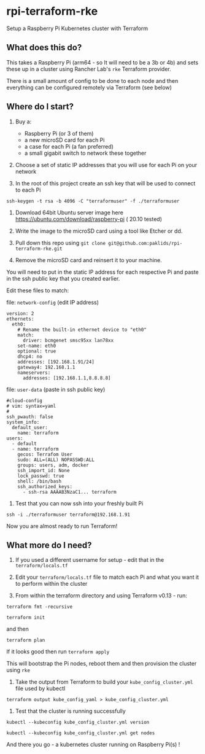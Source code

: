 # rpi-terraform-rke
Setup a Raspberry Pi Kubernetes cluster with Terraform

## What does this do?

This takes a Raspberry Pi (arm64 - so It will need to be a 3b or 4b) and sets these up in 
a cluster using Rancher Lab's `rke` Terraform provider.

There is a small amount of config to be done to each node and then everything can be configured 
remotely via Terraform (see below)

## Where do I start?

1. Buy a: 
    * Raspberry Pi (or 3 of them)
    * a new microSD card for each Pi
    * a case for each Pi (a fan preferred)
    * a small gigabit switch to network these together

1. Choose a set of static IP addresses that you will use for each Pi on your network

1. In the root of this project create an ssh key that will be used to connect to each Pi

`ssh-keygen -t rsa -b 4096 -C "terraformuser" -f ./terraformuser`

1. Download 64bit Ubuntu server image here https://ubuntu.com/download/raspberry-pi ( 20.10 tested)

1. Write the image to the microSD card using a tool like Etcher or dd.

1. Pull down this repo using `git clone git@github.com:paklids/rpi-terraform-rke.git`

1. Remove the microSD card and reinsert it to your machine. 

You will need to put in the static IP address for each respective Pi and paste in the ssh public key 
that you created earlier.

Edit these files to match:

file: `network-config` (edit IP address)

```
version: 2
ethernets:
  eth0:
    # Rename the built-in ethernet device to "eth0"
    match:
      driver: bcmgenet smsc95xx lan78xx
    set-name: eth0
    optional: true
    dhcp4: no
    addresses: [192.168.1.91/24]
    gateway4: 192.168.1.1
    nameservers:
      addresses: [192.168.1.1,8.8.8.8]
```

file: `user-data` (paste in ssh public key)

```
#cloud-config
# vim: syntax=yaml
#
ssh_pwauth: false
system_info:
  default_user:
    name: terraform
users:
  - default
  - name: terraform
    gecos: Terrafom User
    sudo: ALL=(ALL) NOPASSWD:ALL
    groups: users, adm, docker
    ssh_import_id: None
    lock_passwd: true
    shell: /bin/bash
    ssh_authorized_keys:
      - ssh-rsa AAAAB3NzaC1... terraform
```
1. Test that you can now ssh into your freshly built Pi

`ssh -i ./terraformuser terraform@192.168.1.91`

Now you are almost ready to run Terraform!

## What more do I need?

1. If you used a different username for setup - edit that in the `terraform/locals.tf`

1. Edit your `terraform/locals.tf` file to match each Pi and what you want it to perform 
within the cluster

1. From within the terraform directory and using Terraform v0.13 - run:

`terraform fmt -recursive`

`terraform init`

and then

`terraform plan`

If it looks good then run `terraform apply`

This will bootstrap the Pi nodes, reboot them and then provision the cluster using `rke`

1. Take the output from Terraform to build your `kube_config_cluster.yml` file used by kubectl

`terraform output kube_config_yaml > kube_config_cluster.yml`

1. Test that the cluster is running successfully

`kubectl --kubeconfig kube_config_cluster.yml version`

`kubectl --kubeconfig kube_config_cluster.yml get nodes`

And there you go - a kubernetes cluster running on Raspberry Pi(s) !



